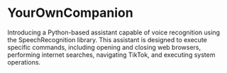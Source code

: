 # YourOwnCompanion
Introducing a Python-based assistant capable of voice recognition using the SpeechRecognition library. This assistant is designed to execute specific commands, including opening and closing web browsers, performing internet searches, navigating TikTok, and executing system operations.
